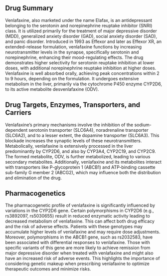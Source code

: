 ## Drug Summary
Venlafaxine, also marketed under the name Elafax, is an antidepressant belonging to the serotonin and norepinephrine reuptake inhibitor (SNRI) class. It is utilized primarily for the treatment of major depressive disorder (MDD), generalized anxiety disorder (GAD), social anxiety disorder (SAD), and panic disorder. Introduced in 1993 as Effexor and later as Effexor XR, an extended-release formulation, venlafaxine functions by increasing neurotransmitter levels in the synapse, specifically serotonin and norepinephrine, enhancing their mood-regulating effects. The drug demonstrates higher selectivity for serotonin reuptake inhibition at lower doses, with additional norepinephrine reuptake inhibition at higher doses. Venlafaxine is well absorbed orally, achieving peak concentrations within 2 to 9 hours, depending on the formulation. It undergoes extensive metabolism in the liver, primarily via the cytochrome P450 enzyme CYP2D6, to its active metabolite desvenlafaxine (ODV).

## Drug Targets, Enzymes, Transporters, and Carriers
Venlafaxine’s primary mechanisms involve the inhibition of the sodium-dependent serotonin transporter (SLC6A4), noradrenaline transporter (SLC6A2), and to a lesser extent, the dopamine transporter (SLC6A3). This blockade increases the synaptic levels of these neurotransmitters. Metabolically, venlafaxine is extensively processed in the liver predominantly by CYP2D6, and also by CYP3A4, CYP2C19, and CYP2C9. The formed metabolite, ODV, is further metabolized, leading to various secondary metabolites. Additionally, venlafaxine and its metabolites interact with transporters like P-glycoprotein 1 (ABCB1) and ATP-binding cassette sub-family G member 2 (ABCG2), which may influence both the distribution and elimination of the drug.

## Pharmacogenetics
The pharmacogenetic profile of venlafaxine is significantly influenced by variations in the CYP2D6 gene. Certain polymorphisms in CYP2D6 (e.g., rs3892097, rs5030655) result in reduced enzymatic activity leading to decreased metabolism of venlafaxine. This can affect both drug efficacy and the risk of adverse effects. Patients with these genotypes may accumulate higher levels of venlafaxine and may require dose adjustments. Moreover, polymorphisms in the ABCB1 gene, such as rs2032583, have been associated with differential responses to venlafaxine. Those with specific variants of this gene are more likely to achieve remission from major depressive disorder when treated with venlafaxine and might also have an increased risk of adverse events. This highlights the importance of considering genetic makeup when prescribing venlafaxine to optimize therapeutic outcomes and minimize risks.